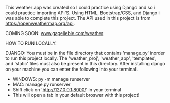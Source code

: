 This weather app was created so I could practice using Django and so i could practice importing API'S. Using HTML, Bootstrap/CSS, and Django i was able to complete this project.
The API used in this project is from https://openweathermap.org/api.

COMING SOON: www.gagelieble.com/weather

HOW TO RUN LOCALLY:

DJANGO: You must be in the file directory that contains 'manage.py' inorder to run this project locally. The 'weather_proj', 'weather_app', 'templates', and 'static' files must also be present in this directory. After installing django on your machine you can enter the following into your terminal.

- WINDOWS: py -m manage runserver
- MAC: manage.py runserver
- Shift click on 'http://127.0.0.1:8000/' in your terminal
- This will open a tab in your default broswer with this project!

